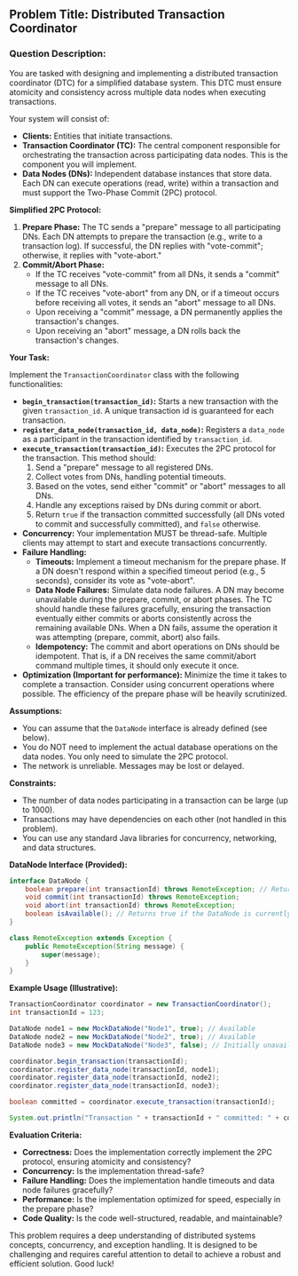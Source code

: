 ## Problem Title: Distributed Transaction Coordinator

### Question Description:

You are tasked with designing and implementing a distributed transaction coordinator (DTC) for a simplified database system. This DTC must ensure atomicity and consistency across multiple data nodes when executing transactions.

Your system will consist of:

*   **Clients:** Entities that initiate transactions.
*   **Transaction Coordinator (TC):** The central component responsible for orchestrating the transaction across participating data nodes. This is the component you will implement.
*   **Data Nodes (DNs):** Independent database instances that store data. Each DN can execute operations (read, write) within a transaction and must support the Two-Phase Commit (2PC) protocol.

**Simplified 2PC Protocol:**

1.  **Prepare Phase:** The TC sends a "prepare" message to all participating DNs. Each DN attempts to prepare the transaction (e.g., write to a transaction log). If successful, the DN replies with "vote-commit"; otherwise, it replies with "vote-abort."
2.  **Commit/Abort Phase:**
    *   If the TC receives "vote-commit" from all DNs, it sends a "commit" message to all DNs.
    *   If the TC receives "vote-abort" from any DN, or if a timeout occurs before receiving all votes, it sends an "abort" message to all DNs.
    *   Upon receiving a "commit" message, a DN permanently applies the transaction's changes.
    *   Upon receiving an "abort" message, a DN rolls back the transaction's changes.

**Your Task:**

Implement the `TransactionCoordinator` class with the following functionalities:

*   **`begin_transaction(transaction_id)`:** Starts a new transaction with the given `transaction_id`.  A unique transaction id is guaranteed for each transaction.
*   **`register_data_node(transaction_id, data_node)`:** Registers a `data_node` as a participant in the transaction identified by `transaction_id`.
*   **`execute_transaction(transaction_id)`:** Executes the 2PC protocol for the transaction. This method should:
    1.  Send a "prepare" message to all registered DNs.
    2.  Collect votes from DNs, handling potential timeouts.
    3.  Based on the votes, send either "commit" or "abort" messages to all DNs.
    4.  Handle any exceptions raised by DNs during commit or abort.
    5.  Return `true` if the transaction committed successfully (all DNs voted to commit and successfully committed), and `false` otherwise.
*   **Concurrency:** Your implementation MUST be thread-safe.  Multiple clients may attempt to start and execute transactions concurrently.
*   **Failure Handling:**
    *   **Timeouts:** Implement a timeout mechanism for the prepare phase. If a DN doesn't respond within a specified timeout period (e.g., 5 seconds), consider its vote as "vote-abort".
    *   **Data Node Failures:** Simulate data node failures. A DN may become unavailable during the prepare, commit, or abort phases. The TC should handle these failures gracefully, ensuring the transaction eventually either commits or aborts consistently across the remaining available DNs. When a DN fails, assume the operation it was attempting (prepare, commit, abort) also fails.
    *   **Idempotency:** The commit and abort operations on DNs should be idempotent. That is, if a DN receives the same commit/abort command multiple times, it should only execute it once.
*   **Optimization (Important for performance):** Minimize the time it takes to complete a transaction. Consider using concurrent operations where possible.  The efficiency of the prepare phase will be heavily scrutinized.

**Assumptions:**

*   You can assume that the `DataNode` interface is already defined (see below).
*   You do NOT need to implement the actual database operations on the data nodes.  You only need to simulate the 2PC protocol.
*   The network is unreliable. Messages may be lost or delayed.

**Constraints:**

*   The number of data nodes participating in a transaction can be large (up to 1000).
*   Transactions may have dependencies on each other (not handled in this problem).
*   You can use any standard Java libraries for concurrency, networking, and data structures.

**DataNode Interface (Provided):**

```java
interface DataNode {
    boolean prepare(int transactionId) throws RemoteException; // Returns true for vote-commit, false for vote-abort
    void commit(int transactionId) throws RemoteException;
    void abort(int transactionId) throws RemoteException;
    boolean isAvailable(); // Returns true if the DataNode is currently available.
}

class RemoteException extends Exception {
    public RemoteException(String message) {
        super(message);
    }
}
```

**Example Usage (Illustrative):**

```java
TransactionCoordinator coordinator = new TransactionCoordinator();
int transactionId = 123;

DataNode node1 = new MockDataNode("Node1", true); // Available
DataNode node2 = new MockDataNode("Node2", true); // Available
DataNode node3 = new MockDataNode("Node3", false); // Initially unavailable

coordinator.begin_transaction(transactionId);
coordinator.register_data_node(transactionId, node1);
coordinator.register_data_node(transactionId, node2);
coordinator.register_data_node(transactionId, node3);

boolean committed = coordinator.execute_transaction(transactionId);

System.out.println("Transaction " + transactionId + " committed: " + committed);
```

**Evaluation Criteria:**

*   **Correctness:** Does the implementation correctly implement the 2PC protocol, ensuring atomicity and consistency?
*   **Concurrency:** Is the implementation thread-safe?
*   **Failure Handling:** Does the implementation handle timeouts and data node failures gracefully?
*   **Performance:** Is the implementation optimized for speed, especially in the prepare phase?
*   **Code Quality:** Is the code well-structured, readable, and maintainable?

This problem requires a deep understanding of distributed systems concepts, concurrency, and exception handling. It is designed to be challenging and requires careful attention to detail to achieve a robust and efficient solution. Good luck!
